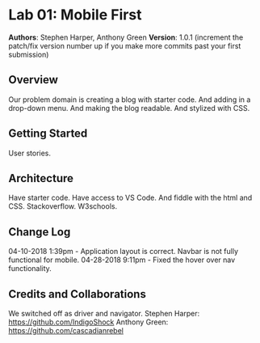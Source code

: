# Lab 01: Mobile First

**Authors**: Stephen Harper, Anthony Green
**Version**: 1.0.1 (increment the patch/fix version number up if you make more commits past your first submission)

## Overview
Our problem domain is creating a blog with starter code. And adding in a drop-down menu. And making the blog readable. And stylized with CSS.

## Getting Started
User stories.

## Architecture
Have starter code. Have access to VS Code. And fiddle with the html and CSS. Stackoverflow. W3schools.

## Change Log

04-10-2018 1:39pm - Application layout is correct. Navbar is not fully functional for mobile.
04-28-2018 9:11pm - Fixed the hover over nav functionality.

## Credits and Collaborations
We switched off as driver and navigator.
Stephen Harper: https://github.com/IndigoShock
Anthony Green: https://github.com/cascadianrebel